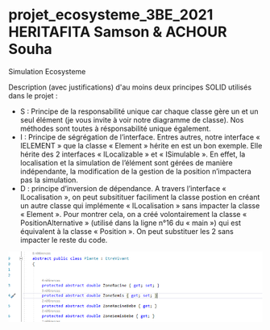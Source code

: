 # projet_ecosysteme_3BE_2021 HERITAFITA Samson & ACHOUR Souha
Simulation Ecosysteme


Description (avec justifications) d'au moins deux principes SOLID utilisés dans le projet : 
- S : Principe de la responsabilité unique car chaque classe gère un et un seul élément (je vous invite à voir notre diagramme de classe).  Nos méthodes sont toutes à résponsabilité unique également.
- I : Principe de ségrégation de l’interface. Entres autres, notre interface « IELEMENT » que la classe « Element » hérite en est un bon exemple. Elle hérite des 2 interfaces « ILocalizable » et « ISimulable ». En effet, la localisation et la simulation de l’élément sont gérées de manière indépendante, la modification de la gestion de la position n’impactera pas la simulation. 
- D : principe d’inversion de dépendance. A travers l’interface « ILocalisation », on peut subsitituer  faciliment la classe postion en créant un autre classe qui implémente « ILocalisation » sans impacter la classe « Element ». Pour montrer cela, on a créé volontairement la classe « PositionAlternative » (utilisé dans la ligne n°16 du « main ») qui est équivalent à la classe « Position ». On peut substituer les 2 sans impacter le reste du code.



![capture](capture.PNG)
